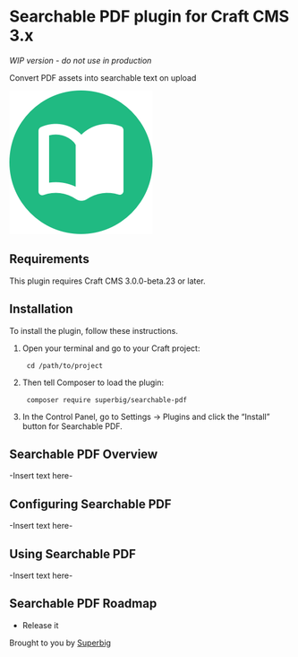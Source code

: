 # Searchable PDF plugin for Craft CMS 3.x

_WIP version - do not use in production_

Convert PDF assets into searchable text on upload

![Icon](resources/icon.png)

## Requirements

This plugin requires Craft CMS 3.0.0-beta.23 or later.

## Installation

To install the plugin, follow these instructions.

1. Open your terminal and go to your Craft project:

        cd /path/to/project

2. Then tell Composer to load the plugin:

        composer require superbig/searchable-pdf

3. In the Control Panel, go to Settings → Plugins and click the “Install” button for Searchable PDF.

## Searchable PDF Overview

-Insert text here-

## Configuring Searchable PDF

-Insert text here-

## Using Searchable PDF

-Insert text here-

## Searchable PDF Roadmap

* Release it

Brought to you by [Superbig](https://superbig.co)
